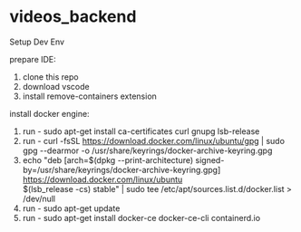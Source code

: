 # videos_backend

Setup Dev Env

prepare IDE:
1) clone this repo
2) download vscode
3) install remove-containers extension

install docker engine:
1) run - sudo apt-get install ca-certificates curl gnupg lsb-release
2) run - curl -fsSL https://download.docker.com/linux/ubuntu/gpg | sudo gpg --dearmor -o /usr/share/keyrings/docker-archive-keyring.gpg
3)  echo "deb [arch=$(dpkg --print-architecture) signed-by=/usr/share/keyrings/docker-archive-keyring.gpg] https://download.docker.com/linux/ubuntu \
  $(lsb_release -cs) stable" | sudo tee /etc/apt/sources.list.d/docker.list > /dev/null
4) run - sudo apt-get update
5) run - sudo apt-get install docker-ce docker-ce-cli containerd.io



